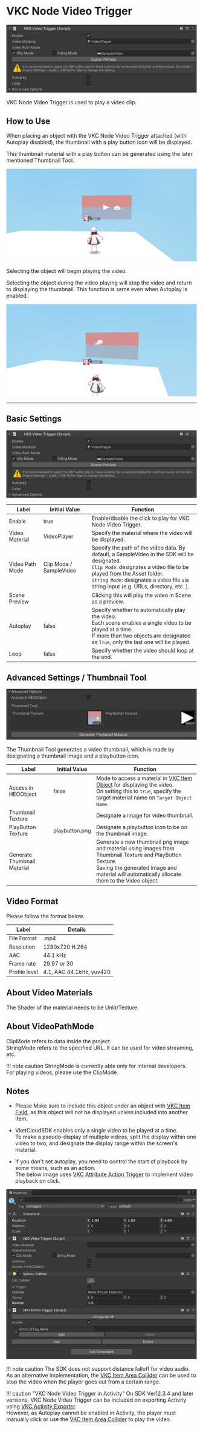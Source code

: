 # VKC Node Video Trigger

![HEOVideoTrigger_1](img/HEOVideoTrigger_1.jpg)

VKC Node Video Trigger is used to play a video clip.

## How to Use

When placing an object with the VKC Node Video Trigger attached (with Autoplay disabled), the thumbnail with a play button icon will be displayed.

This thumbnail material with a play button can be generated using the later mentioned Thumbnail Tool.

![HEOVideoTrigger_4](img/HEOVideoTrigger_4.jpg)

Selecting the object will begin playing the video.

Selecting the object during the video playing will stop the video and return to displaying the thumbnail. This function is same even when Autoplay is enabled.

![HEOVideoTrigger_5](img/HEOVideoTrigger_5.jpg)

---

## Basic Settings

![HEOVideoTrigger_1](img/HEOVideoTrigger_1.jpg)

| Label | Initial Value | Function |
| ---- | ---- | ---- |
| Enable | true | Enable/disable the click to play for VKC Node Video Trigger. |
| Video Material | VideoPlayer | Specify the material where the video will be displayed. |
| Video Path Mode | Clip Mode / SampleVideo | Specify the path of the video data. By default, a SampleVideo in the SDK will be designated. <br> `Clip Mode`: designates a video file to be played from the Asset folder. <br> `String Mode`: designates a video file via string input (e.g. URLs, directory, etc. ). |
| Scene Preview | | Clicking this will play the video in Scene as a preview. |
| Autoplay | false |Specify whether to automatically play the video.<br>Each scene enables a single video to be played at a time. <br> If more than two objects are designated as `True`, only the last one will be played.  |
| Loop | false | Specify whether the video should loop at the end. |

## Advanced Settings / Thumbnail Tool

![HEOVideoTrigger_2](img/HEOVideoTrigger_2.jpg)

The Thumbnail Tool generates a video thumbnail, which is made by designating a thumbnail image and a playbutton icon.

| Label | Initial Value | Function |
| ---- | ---- | ---- |
| Access in HEOObject | false | Mode to access a material in [VKC Item Object](VKCItemObject.md) for displaying the video. <br> On setting this to `true`, specify the target material name on `Target Object Name`.|
| Thumbnail Texture | | Designate a image for video thumbnail. |
| PlayButton Texture | playbutton.png | Designate a playbutton icon to be on the thumbnail image.  |
| Generate Thumbnail Material | | Generate a new thumbnail png image and material using images from Thumbnail Texture and PlayButton Texture. <br>Saving the generated image and material will automatically allocate them to the Video object. |

## Video Format

Please follow the format below.

| Label | Details |
| ---- | ---- |
| File Format | .mp4 |
| Resolution | 1280x720 H.264 |
| AAC | 44.1 kHz |
| Frame rate | 29.97 or 30 |
| Profile level | 4.1, AAC 44.1kHz, yuv420 |

## About Video Materials

The Shader of the material needs to be Unlit/Texture.

## About VideoPathMode

ClipMode refers to data inside the project.<br>
StringMode refers to the specified URL. It can be used for video streaming, etc.

!!! note caution
    StringMode is currently able only for internal developers.<br>
    For playing videos, please use the ClipMode.

## Notes

- Please Make sure to include this object under an object with [VKC Item Field](VKCItemField.md), as this object will not be displayed unless included into another Item. </br>

- VketCloudSDK enables only a single video to be played at a time.<br>To make a pseudo-display of multiple videos, split the display within one video to two, and designate the display range within the screen's material.

- If you don't set autoplay, you need to control the start of playback by some means, such as an action.<br>The below image uses [VKC Attribute Action Trigger](VKCAttributeActionTrigger.md) to implement video playback on click.

![HEOVideoTrigger_3](img/HEOVideoTrigger_3.jpg)

!!! note caution
    The SDK does not support distance falloff for video audio.<br>
    As an alternative implementation, the [VKC Item Area Collider](../VKCComponents/VKCItemAreaCollider.md) can be used to stop the video when the player goes out from a certain range.

!!! caution "VKC Node Video Trigger in Activity"
    On SDK Ver12.3.4 and later versions, VKC Node Video Trigger can be included on exporting Activity using [VKC Activity Exporter](../SDKTools/VKCActivityExporter.md).<br>
    However, as Autoplay cannot be enabled in Activity, the player must manually click or use the [VKC Item Area Collider](../VKCComponents/VKCItemAreaCollider.md) to play the video.

